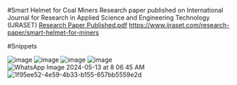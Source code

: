 #Smart Helmet for Coal Miners
Research paper published on International Journal for Research in Applied Science and Engineering Technology (IJRASET)
[Research Paper Published.pdf](https://github.com/aayushis9/Smart-Helmet-for-Coal-Miners/files/15288780/Research.Paper.Published.pdf)
https://www.ijraset.com/research-paper/smart-helmet-for-miners



#Snippets

![image](https://github.com/aayushis9/Smart-Helmet-for-Coal-Miners/assets/156251384/e0b832f5-021c-4f49-8ff0-2794000b06ab)
![image](https://github.com/aayushis9/Smart-Helmet-for-Coal-Miners/assets/156251384/03ad892a-3a53-4cbb-a5c7-4149151ef8c4)
![image](https://github.com/aayushis9/Smart-Helmet-for-Coal-Miners/assets/156251384/7b65ec49-4134-405c-97b7-1c043db7ed15)
![image](https://github.com/aayushis9/Smart-Helmet-for-Coal-Miners/assets/156251384/86a3bdf8-81b9-4db6-877f-bbd5ac88be0a)
![WhatsApp Image 2024-05-13 at 8 06 45 AM](https://github.com/aayushis9/Smart-Helmet-for-Coal-Miners/assets/156251384/4d82338e-143a-401f-9f76-9218dadf9562)
![1f95ee52-4e59-4b33-b155-657bb5559e2d](https://github.com/aayushis9/Smart-Helmet-for-Coal-Miners/assets/156251384/1a35228c-2b2a-4351-bb63-8e46cb7574f9)

